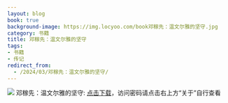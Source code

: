 ```yaml
---
layout: blog
book: true
background-image: https://img.locyoo.com/book邓稼先：温文尔雅的坚守.jpg
category: 书籍
title: 邓稼先：温文尔雅的坚守
tags:
- 书籍
- 传记
redirect_from:
  - /2024/03/邓稼先：温文尔雅的坚守/
---
```

![](https://img.locyoo.com/book邓稼先：温文尔雅的坚守.jpg)
邓稼先：温文尔雅的坚守: <a name = "ref1" href="https://url18.ctfile.com/f/50983618-1043595112-b4d0d2?p=3619">点击下载</a>，访问密码请点击右上方“关于”自行查看